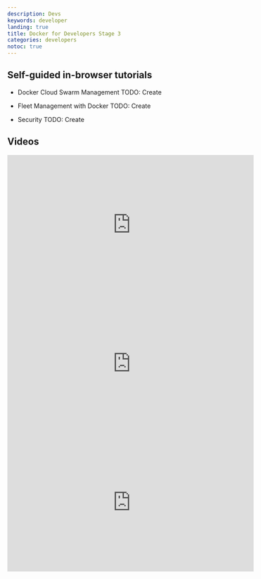 ```yaml
---
description: Devs
keywords: developer
landing: true
title: Docker for Developers Stage 3
categories: developers
notoc: true
---
```


## Self-guided in-browser tutorials

  * Docker Cloud Swarm Management TODO: Create
  
  * Fleet Management with Docker TODO: Create

  * Security TODO: Create

## Videos

<iframe width="560" height="315" src="https://www.youtube.com/embed/tjxkxVI_PVU?list=PLkA60AVN3hh8_lyxE2jjGaGyr0UoqIv4K" frameborder="0" allowfullscreen></iframe>

<iframe width="560" height="315" src="https://www.youtube.com/embed/f0jOoIm1dbs?list=PLkA60AVN3hh-HFXhOCZXyIi-du9FxliCN" frameborder="0" allowfullscreen></iframe>

<iframe width="560" height="315" src="https://www.youtube.com/embed/7bt-zJAahNo?list=PLkA60AVN3hh-HFXhOCZXyIi-du9FxliCN" frameborder="0" allowfullscreen></iframe>